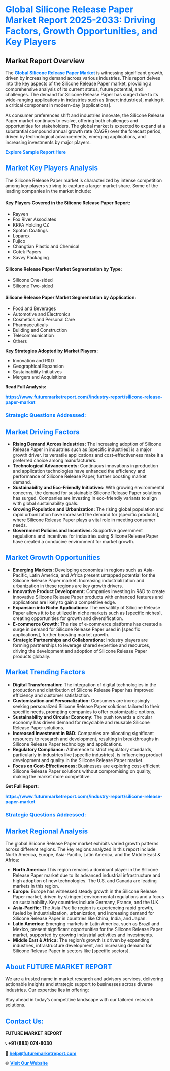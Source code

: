 <h1 style="color: #007BFF;">Global Silicone Release Paper Market Report 2025-2033: Driving Factors, Growth Opportunities, and Key Players</h1>

<section id="overview">
<h2>Market Report Overview</h2>
<p>The <a href="https://www.futuremarketreport.com//industry-report/silicone-release-paper-market" style="color: #007BFF; text-decoration: none;"><strong>Global Silicone Release Paper Market</strong></a> is witnessing significant growth, driven by increasing demand across various industries. This report delves into the key aspects of the Silicone Release Paper market, providing a comprehensive analysis of its current status, future potential, and challenges. The demand for Silicone Release Paper has surged due to its wide-ranging applications in industries such as [insert industries], making it a critical component in modern-day [applications].</p>
<p>As consumer preferences shift and industries innovate, the Silicone Release Paper market continues to evolve, offering both challenges and opportunities for stakeholders. The global market is expected to expand at a substantial compound annual growth rate (CAGR) over the forecast period, driven by technological advancements, emerging applications, and increasing investments by major players.</p>
</section>

<section id="overview">
<p><a href="https://www.futuremarketreport.com//request-sample/reportId=61401" style="color: #007BFF; text-decoration: none;"><strong>Explore Sample Report Here</strong></a></p>
</section>

<section id="key-players">
<h2 style="color: #007BFF;">Market Key Players Analysis</h2>
<p>The Silicone Release Paper market is characterized by intense competition among key players striving to capture a larger market share. Some of the leading companies in the market include:</p>
<h4>Key Players Covered in the Silicone Release Paper Report:</h4>
<ul><li>Rayven</li><li>Fox River Associates</li><li>KRPA Holding CZ</li><li>Spoton Coatings</li><li>Loparex</li><li>Fujico</li><li>Changtian Plastic and Chemical</li><li>Cotek Papers</li><li>Savvy Packaging</li></ul>
<h4>Silicone Release Paper Market Segmentation by Type:</h4>
<ul><li>Silicone One-sided</li><li>Silicone Two-sided</li></ul>

<h4>Silicone Release Paper Market Segmentation by Application:</h4>
<ul><li>Food and Beverages</li><li>Automotive and Electronics</li><li>Cosmetics and Personal Care</li><li>Pharmaceuticals</li><li>Building and Construction</li><li>Telecommunication</li><li>Others</li></ul>
<p><strong>Key Strategies Adopted by Market Players:</strong></p>
<ul>
<li>Innovation and R&D</li>
<li>Geographical Expansion</li>
<li>Sustainability Initiatives</li>
<li>Mergers and Acquisitions</li>
</ul>
</section>

<section>
<p><strong>Read Full Analysis: </strong></p><a href="https://www.futuremarketreport.com//industry-report/silicone-release-paper-market" style="color: #007BFF; text-decoration: none;"><strong>https://www.futuremarketreport.com//industry-report/silicone-release-paper-market</strong></a>
<h3 style="color: #007BFF;">Strategic Questions Addressed:</h3>
</section>

<section id="driving-factors">
<h2 style="color: #007BFF;">Market Driving Factors</h2>
<ul>
<li><strong>Rising Demand Across Industries:</strong> The increasing adoption of Silicone Release Paper in industries such as [specific industries] is a major growth driver. Its versatile applications and cost-effectiveness make it a preferred choice among manufacturers.</li>
<li><strong>Technological Advancements:</strong> Continuous innovations in production and application technologies have enhanced the efficiency and performance of Silicone Release Paper, further boosting market demand.</li>
<li><strong>Sustainability and Eco-Friendly Initiatives:</strong> With growing environmental concerns, the demand for sustainable Silicone Release Paper solutions has surged. Companies are investing in eco-friendly variants to align with global sustainability goals.</li>
<li><strong>Growing Population and Urbanization:</strong> The rising global population and rapid urbanization have increased the demand for [specific products], where Silicone Release Paper plays a vital role in meeting consumer needs.</li>
<li><strong>Government Policies and Incentives:</strong> Supportive government regulations and incentives for industries using Silicone Release Paper have created a conducive environment for market growth.</li>
</ul>
</section>

<section id="growth-opportunities">
<h2 style="color: #007BFF;">Market Growth Opportunities</h2>
<ul>
<li><strong>Emerging Markets:</strong> Developing economies in regions such as Asia-Pacific, Latin America, and Africa present untapped potential for the Silicone Release Paper market. Increasing industrialization and urbanization in these regions are key growth drivers.</li>
<li><strong>Innovative Product Development:</strong> Companies investing in R&D to create innovative Silicone Release Paper products with enhanced features and applications are likely to gain a competitive edge.</li>
<li><strong>Expansion into Niche Applications:</strong> The versatility of Silicone Release Paper allows it to be utilized in niche markets such as [specific niches], creating opportunities for growth and diversification.</li>
<li><strong>E-commerce Growth:</strong> The rise of e-commerce platforms has created a surge in demand for Silicone Release Paper used in [specific applications], further boosting market growth.</li>
<li><strong>Strategic Partnerships and Collaborations:</strong> Industry players are forming partnerships to leverage shared expertise and resources, driving the development and adoption of Silicone Release Paper products globally.</li>
</ul>
</section>

<section id="trending-factors">
<h2 style="color: #007BFF;">Market Trending Factors</h2>
<ul>
<li><strong>Digital Transformation:</strong> The integration of digital technologies in the production and distribution of Silicone Release Paper has improved efficiency and customer satisfaction.</li>
<li><strong>Customization and Personalization:</strong> Consumers are increasingly seeking personalized Silicone Release Paper solutions tailored to their specific needs, prompting companies to offer customizable options.</li>
<li><strong>Sustainability and Circular Economy:</strong> The push towards a circular economy has driven demand for recyclable and reusable Silicone Release Paper solutions.</li>
<li><strong>Increased Investment in R&D:</strong> Companies are allocating significant resources to research and development, resulting in breakthroughs in Silicone Release Paper technology and applications.</li>
<li><strong>Regulatory Compliance:</strong> Adherence to strict regulatory standards, particularly in industries like [specific industries], is influencing product development and quality in the Silicone Release Paper market.</li>
<li><strong>Focus on Cost-Effectiveness:</strong> Businesses are exploring cost-efficient Silicone Release Paper solutions without compromising on quality, making the market more competitive.</li>
</ul>
</section>

<section>
<p><strong>Get Full Report: </strong></p><a href="https://www.futuremarketreport.com//industry-report/silicone-release-paper-market" style="color: #007BFF; text-decoration: none;"><strong>https://www.futuremarketreport.com//industry-report/silicone-release-paper-market</strong></a>
<h3 style="color: #007BFF;">Strategic Questions Addressed:</h3>
</section>


<section id="regional-analysis">
<h2 style="color: #007BFF;">Market Regional Analysis</h2>
<p>The global Silicone Release Paper market exhibits varied growth patterns across different regions. The key regions analyzed in this report include North America, Europe, Asia-Pacific, Latin America, and the Middle East & Africa:</p>
<ul>
<li><strong>North America:</strong> This region remains a dominant player in the Silicone Release Paper market due to its advanced industrial infrastructure and high adoption of new technologies. The U.S. and Canada are leading markets in this region.</li>
<li><strong>Europe:</strong> Europe has witnessed steady growth in the Silicone Release Paper market, driven by stringent environmental regulations and a focus on sustainability. Key countries include Germany, France, and the U.K.</li>
<li><strong>Asia-Pacific:</strong> The Asia-Pacific region is experiencing rapid growth, fueled by industrialization, urbanization, and increasing demand for Silicone Release Paper in countries like China, India, and Japan.</li>
<li><strong>Latin America:</strong> Emerging markets in Latin America, such as Brazil and Mexico, present significant opportunities for the Silicone Release Paper market, supported by growing industrial activities and investments.</li>
<li><strong>Middle East & Africa:</strong> The region’s growth is driven by expanding industries, infrastructure development, and increasing demand for Silicone Release Paper in sectors like [specific sectors].</li>
</ul>
</section>

<footer>
<h2 style="color: #007BFF;">About FUTURE MARKET REPORT</h2>
<p>We are a trusted name in market research and advisory services, delivering actionable insights and strategic support to businesses across diverse industries. Our expertise lies in offering:</p>

<p>Stay ahead in today’s competitive landscape with our tailored research solutions.</p>

<h2 style="color: #007BFF;">Contact Us:</h2>
<p><strong>FUTURE MARKET REPORT</strong></p>
<p>📞 <strong>+91 (883) 074-8030</strong></p>
<p>📧 <strong><a href="mailto:help@futuremarketreport.com" style="color: #007BFF;">help@futuremarketreport.com</a></strong></p>
<p>🌐 <strong><a href="https://www.futuremarketreport.com/" style="color: #007BFF;">Visit Our Website</a></strong></p>
</footer>
